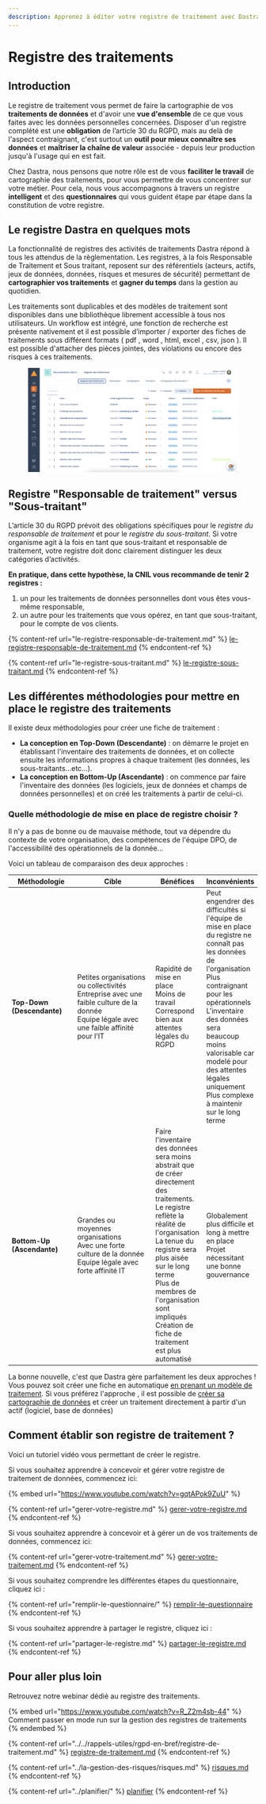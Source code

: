 ```yaml
---
description: Apprenez à éditer votre registre de traitement avec Dastra.
---
```


# Registre des traitements

## Introduction

Le registre de traitement vous permet de faire la cartographie de vos **traitements de données** et d'avoir une **vue d'ensemble** de ce que vous faites avec les données personnelles concernées. Disposer d'un registre complété est une **obligation** de l’article 30 du RGPD, mais au delà de l'aspect contraignant, c'est surtout un **outil pour mieux connaître ses données** et **maîtriser la chaîne de valeur** associée - depuis leur production jusqu'à l'usage qui en est fait. &#x20;

Chez Dastra, nous pensons que notre rôle est de vous **faciliter le travail** de cartographie des traitements, pour vous permettre de vous concentrer sur votre métier. Pour cela, nous vous accompagnons à travers un registre **intelligent** et des **questionnaires** qui vous guident étape par étape dans la constitution de votre registre.

## Le registre Dastra en quelques mots

La fonctionnalité de registres des activités de traitements Dastra répond à tous les attendus de la règlementation. Les registres, à la fois Responsable de Traitement et Sous traitant, reposent sur des référentiels (acteurs, actifs, jeux de données, données, risques et mesures de sécurité) permettant de **cartographier vos traitements** et **gagner du temps** dans la gestion au quotidien.

Les traitements sont duplicables et des modèles de traitement sont disponibles dans une bibliothèque librement accessible à tous nos utilisateurs. Un workflow est intégré, une fonction de recherche est présente nativement et il est possible d’importer / exporter des fiches de traitements sous différent formats ( pdf , word , html, excel , csv, json ). Il est possible d'attacher des pièces jointes, des violations ou encore des risques à ces traitements.&#x20;

<figure><img src="../../.gitbook/assets/Capture d’écran 2023-01-24 à 15.11.37.png" alt=""><figcaption></figcaption></figure>

## Registre "Responsable de traitement" versus "Sous-traitant"

L’article 30 du RGPD prévoit des obligations spécifiques pour le _registre du responsable de traitement_ et pour le _registre du sous-traitant_. Si votre organisme agit à la fois en tant que sous-traitant et responsable de traitement, votre registre doit donc clairement distinguer les deux catégories d’activités.

**En pratique, dans cette hypothèse, la CNIL vous recommande de tenir 2 registres :**

1. un pour les traitements de données personnelles dont vous êtes vous-même responsable,
2. un autre pour les traitements que vous opérez, en tant que sous-traitant, pour le compte de vos clients.

{% content-ref url="le-registre-responsable-de-traitement.md" %}
[le-registre-responsable-de-traitement.md](le-registre-responsable-de-traitement.md)
{% endcontent-ref %}

{% content-ref url="le-registre-sous-traitant.md" %}
[le-registre-sous-traitant.md](le-registre-sous-traitant.md)
{% endcontent-ref %}

## Les différentes méthodologies pour mettre en place le registre des traitements

Il existe deux méthodologies pour créer une fiche de traitement :&#x20;

* **La conception en Top-Down (Descendante)** : on démarre le projet en établissant l'inventaire des traitements de données, et on collecte ensuite les informations propres à chaque traitement (les données, les sous-traitants...etc...).&#x20;
* **La conception en Bottom-Up (Ascendante)** : on commence par faire l'inventaire des données (les logiciels, jeux de données et champs de données personnelles) et on créé les traitements à partir de celui-ci.

### Quelle méthodologie de mise en place de registre choisir ?

Il n'y a pas de bonne ou de mauvaise méthode, tout va dépendre du contexte de votre organisation, des compétences de l'équipe DPO, de l'accessibilité des opérationnels de la donnée...

Voici un tableau de comparaison des deux approches :

<table><thead><tr><th width="129">Méthodologie</th><th width="178">Cible</th><th>Bénéfices</th><th>Inconvénients</th></tr></thead><tbody><tr><td><strong>Top-Down (Descendante)</strong></td><td>Petites organisations ou collectivités<br>Entreprise avec une faible culture de la donnée<br>Equipe légale avec une faible affinité pour l'IT</td><td>Rapidité de mise en place<br>Moins de travail<br>Correspond bien aux attentes légales du RGPD<br></td><td>Peut engendrer des difficultés si l'équipe de mise en place du registre ne connaît pas les données de l'organisation<br>Plus contraignant pour les opérationnels<br>L'inventaire des données sera beaucoup moins valorisable car modelé pour des attentes légales uniquement<br>Plus complexe à maintenir sur le long terme<br></td></tr><tr><td><strong>Bottom-Up (Ascendante)</strong></td><td>Grandes ou moyennes organisations<br>Avec une forte culture de la donnée<br>Equipe légale avec forte affinité IT</td><td>Faire l'inventaire des données sera moins abstrait que de créer directement des traitements.<br>Le registre reflète la réalité de l'organisation<br>La tenue du registre sera plus aisée sur le long terme<br>Plus de membres de l'organisation sont impliqués<br>Création de fiche de traitement est plus automatisé</td><td>Globalement plus difficile et long à mettre en place<br>Projet nécessitant une bonne gouvernance</td></tr></tbody></table>

La bonne nouvelle, c'est que Dastra gère parfaitement les deux approches ! Vous pouvez soit créer une fiche en automatique [en prenant un modèle de traitement](utiliser-un-modele-de-traitement.md). Si vous préférez l'approche , il est possible de [créer sa cartographie de données](../cartography/) et créer un traitement directement à partir d'un actif (logiciel, base de données)

## Comment établir son registre de traitement ?

Voici un tutoriel vidéo vous permettant de créer le registre.

Si vous souhaitez apprendre à concevoir et gérer votre registre de traitement de données, commencez ici:

{% embed url="https://www.youtube.com/watch?v=gqtAPok9ZuU" %}

{% content-ref url="gerer-votre-registre.md" %}
[gerer-votre-registre.md](gerer-votre-registre.md)
{% endcontent-ref %}

Si vous souhaitez apprendre à concevoir et à gérer un de vos traitements de données, commencez ici:

{% content-ref url="gerer-votre-traitement.md" %}
[gerer-votre-traitement.md](gerer-votre-traitement.md)
{% endcontent-ref %}

Si vous souhaitez comprendre les différentes étapes du questionnaire, cliquez ici :

{% content-ref url="remplir-le-questionnaire/" %}
[remplir-le-questionnaire](remplir-le-questionnaire/)
{% endcontent-ref %}

Si vous souhaitez apprendre à partager le registre, cliquez ici :

{% content-ref url="partager-le-registre.md" %}
[partager-le-registre.md](partager-le-registre.md)
{% endcontent-ref %}

## Pour aller plus loin

Retrouvez notre webinar dédié au registre des traitements.&#x20;

{% embed url="https://www.youtube.com/watch?v=R_Z2m4sb-44" %}
Comment passer en mode run sur la gestion des registres de traitements
{% endembed %}

{% content-ref url="../../rappels-utiles/rgpd-en-bref/registre-de-traitement.md" %}
[registre-de-traitement.md](../../rappels-utiles/rgpd-en-bref/registre-de-traitement.md)
{% endcontent-ref %}

{% content-ref url="../la-gestion-des-risques/risques.md" %}
[risques.md](../la-gestion-des-risques/risques.md)
{% endcontent-ref %}

{% content-ref url="../planifier/" %}
[planifier](../planifier/)
{% endcontent-ref %}

